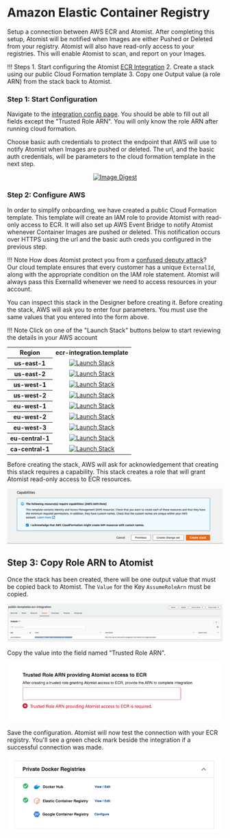 # Amazon Elastic Container Registry

Setup a connection between AWS ECR and Atomist.  After completing this setup, Atomist will be notified when Images are either Pushed or Deleted from your registry.  Atomist will also have read-only access to your registries.  This will enable Atomist to scan, and report on your Images.

!!! Steps
    1. Start configuring the Atomist [ECR Integration][new-integration]
    2. Create a stack using our public Cloud Formation template 
    3. Copy one Output value (a role ARN) from the stack back to Atomist.

[new-integration]: https://dso.atomist.com/r/auth/integrations/s/atomist/ecr-integration/new

### Step 1:  Start Configuration

Navigate to the [integration config page][new-integration].  You should be able to fill out all fields except the "Trusted Role ARN".  You will only know the role ARN after running cloud formation.

Choose basic auth credentials to protect the endpoint that AWS will use to notify Atomist when Images are pushed or deleted.  The url, and the basic auth credentials, will be parameters to the cloud formation template in the next step.

<figure style="text-align: center;">
  <a href="https://dso.atomist.com/user/signup">
    <img alt="Image Digest" src="../img/ecr/confignew.png" width="90%"/>
  </a>
</figure>

### Step 2:  Configure AWS

In order to simplify onboarding, we have created a public Cloud Formation template.  This template will create an IAM role to provide Atomist with read-only access to ECR.  It will also set up AWS Event Bridge to notify Atomist whenever Container Images are pushed or deleted.  This notification occurs over HTTPS using the url and the basic auth creds you configured in the previous step.

!!! Note
    How does Atomist protect you from a [confused deputy attack][confused-deputy]?  
    Our cloud template ensures that every customer has a unique `ExternalId`, 
    along with the appropriate condition on the IAM role statement.
    Atomist will always pass this ExernalId whenever we need to access resources in your account.

[confused-deputy]: https://docs.aws.amazon.com/IAM/latest/UserGuide/confused-deputy.html

You can inspect this stack in the Designer before creating it.  Before creating the stack, AWS will ask you to enter four parameters.  You must use the same values that you entered into the form above.

!!! Note
    Click on one of the "Launch Stack" buttons below to start reviewing the details in your AWS account

<div style="text-align: center">
<table>
      <tr>
        <th>Region</th>
        <th>ecr-integration.template</th>
      </tr>
      <tr>
        <th>us-east-1</th>
        <td>
          <a href="https://console.aws.amazon.com/cloudformation/home?region=us-east-1#/stacks/new?stackName=public-templates-ecr-integration&templateURL=https://s3.amazonaws.com/atomist-us-east-1/public-templates/latest/ecr-integration.template">
            <img alt="Launch Stack" src="https://s3.amazonaws.com/cloudformation-examples/cloudformation-launch-stack.png" />
          </a>
        </td>
      </tr>
      <tr>
        <th>us-east-2</th>
        <td>
          <a href="https://console.aws.amazon.com/cloudformation/home?region=us-east-2#/stacks/new?stackName=public-templates-ecr-integration&templateURL=https://s3.amazonaws.com/atomist-us-east-2/public-templates/latest/ecr-integration.template">
            <img alt="Launch Stack" src="https://s3.amazonaws.com/cloudformation-examples/cloudformation-launch-stack.png" />
          </a>
        </td>
      </tr>
      <tr>
        <th>us-west-1</th>
        <td>
          <a href="https://console.aws.amazon.com/cloudformation/home?region=us-west-1#/stacks/new?stackName=public-templates-ecr-integration&templateURL=https://s3.amazonaws.com/atomist-us-west-1/public-templates/latest/ecr-integration.template">
            <img alt="Launch Stack" src="https://s3.amazonaws.com/cloudformation-examples/cloudformation-launch-stack.png" />
          </a>
        </td>
      </tr>
      <tr>
        <th>us-west-2</th>
        <td>
          <a href="https://console.aws.amazon.com/cloudformation/home?region=us-west-2#/stacks/new?stackName=public-templates-ecr-integration&templateURL=https://s3.amazonaws.com/atomist-us-west-2/public-templates/latest/ecr-integration.template">
            <img alt="Launch Stack" src="https://s3.amazonaws.com/cloudformation-examples/cloudformation-launch-stack.png" />
          </a>
        </td>
      </tr>
      <tr>
        <th>eu-west-1</th>
        <td>
          <a href="https://console.aws.amazon.com/cloudformation/home?region=eu-west-1#/stacks/new?stackName=public-templates-ecr-integration&templateURL=https://s3.amazonaws.com/atomist-eu-west-1/public-templates/latest/ecr-integration.template">
            <img alt="Launch Stack" src="https://s3.amazonaws.com/cloudformation-examples/cloudformation-launch-stack.png" />
          </a>
        </td>
      </tr>
      <tr>
        <th>eu-west-2</th>
        <td>
          <a href="https://console.aws.amazon.com/cloudformation/home?region=eu-west-2#/stacks/new?stackName=public-templates-ecr-integration&templateURL=https://s3.amazonaws.com/atomist-eu-west-2/public-templates/latest/ecr-integration.template">
            <img alt="Launch Stack" src="https://s3.amazonaws.com/cloudformation-examples/cloudformation-launch-stack.png" />
          </a>
        </td>
      </tr>
      <tr>
        <th>eu-west-3</th>
        <td>
          <a href="https://console.aws.amazon.com/cloudformation/home?region=eu-west-3#/stacks/new?stackName=public-templates-ecr-integration&templateURL=https://s3.amazonaws.com/atomist-eu-west-3/public-templates/latest/ecr-integration.template">
            <img alt="Launch Stack" src="https://s3.amazonaws.com/cloudformation-examples/cloudformation-launch-stack.png" />
          </a>
        </td>
      </tr>
      <tr>
        <th>eu-central-1</th>
        <td>
          <a href="https://console.aws.amazon.com/cloudformation/home?region=eu-central-1#/stacks/new?stackName=public-templates-ecr-integration&templateURL=https://s3.amazonaws.com/atomist-eu-central-1/public-templates/latest/ecr-integration.template">
            <img alt="Launch Stack" src="https://s3.amazonaws.com/cloudformation-examples/cloudformation-launch-stack.png" />
          </a>
        </td>
      </tr>
      <tr>
        <th>ca-central-1</th>
        <td>
          <a href="https://console.aws.amazon.com/cloudformation/home?region=ca-central-1#/stacks/new?stackName=public-templates-ecr-integration&templateURL=https://s3.amazonaws.com/atomist-ca-central-1/public-templates/latest/ecr-integration.template">
            <img alt="Launch Stack" src="https://s3.amazonaws.com/cloudformation-examples/cloudformation-launch-stack.png" />
          </a>
        </td>
      </tr>
    </table>
    </div>

Before creating the stack, AWS will ask for acknowledgement that creating this stack requires a capability.  This stack creates a role that will grant Atomist read-only access to ECR resources.

![confirm](img/ecr/capability.png)

## Step 3: Copy Role ARN to Atomist

Once the stack has been created, there will be one output value that must be copied back to Atomist.  The `Value` for the Key `AssumeRoleArn` must be copied.

![output](img/ecr/stackoutput.png)

Copy the value into the field named "Trusted Role ARN".

![output](img/ecr/RoleArn.png)

Save the configuration.  Atomist will now test the connection with your ECR registry.  You'll see a green check mark beside the integration if a successful connection was made.

![output](img/ecr/ConnectionSuccessful.png)

